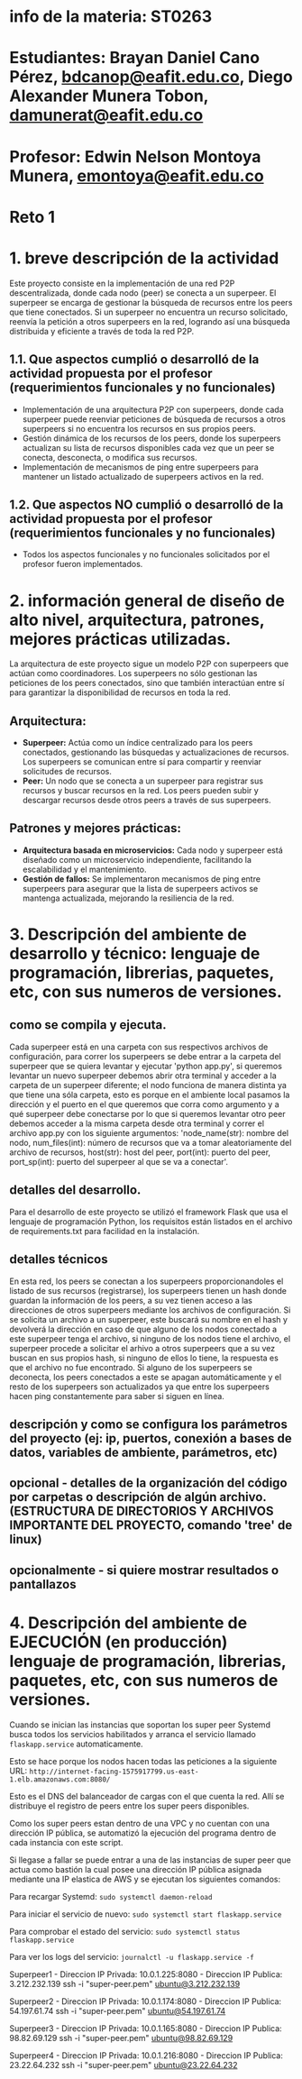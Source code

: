 # info de la materia: ST0263 <Topicos de Telematica>
#
# Estudiantes: Brayan Daniel Cano Pérez, bdcanop@eafit.edu.co, Diego Alexander Munera Tobon, damunerat@eafit.edu.co
#
# Profesor: Edwin Nelson Montoya Munera, emontoya@eafit.edu.co

# Reto 1
#
# 1. breve descripción de la actividad
 Este proyecto consiste en la implementación de una red P2P descentralizada, donde cada nodo (peer) se conecta a un superpeer. El superpeer se encarga de gestionar la búsqueda de recursos entre los peers que tiene conectados. Si un superpeer no encuentra un recurso solicitado, reenvía la petición a otros superpeers en la red, logrando así una búsqueda distribuida y eficiente a través de toda la red P2P.

## 1.1. Que aspectos cumplió o desarrolló de la actividad propuesta por el profesor (requerimientos funcionales y no funcionales)
* Implementación de una arquitectura P2P con superpeers, donde cada superpeer puede reenviar peticiones de búsqueda de recursos a otros superpeers si no encuentra los recursos en sus propios peers.
* Gestión dinámica de los recursos de los peers, donde los superpeers actualizan su lista de recursos disponibles cada vez que un peer se conecta, desconecta, o modifica sus recursos.
* Implementación de mecanismos de ping entre superpeers para mantener un listado actualizado de superpeers activos en la red.

## 1.2. Que aspectos NO cumplió o desarrolló de la actividad propuesta por el profesor (requerimientos funcionales y no funcionales)
* Todos los aspectos funcionales y no funcionales solicitados por el profesor fueron implementados.

# 2. información general de diseño de alto nivel, arquitectura, patrones, mejores prácticas utilizadas.
La arquitectura de este proyecto sigue un modelo P2P con superpeers que actúan como coordinadores. Los superpeers no sólo gestionan las peticiones de los peers conectados, sino que también interactúan entre sí para garantizar la disponibilidad de recursos en toda la red.

## Arquitectura:
* **Superpeer:** Actúa como un índice centralizado para los peers conectados, gestionando las búsquedas y actualizaciones de recursos. Los superpeers se comunican entre sí para compartir y reenviar solicitudes de recursos.
* **Peer:** Un nodo que se conecta a un superpeer para registrar sus recursos y buscar recursos en la red. Los peers pueden subir y descargar recursos desde otros peers a través de sus superpeers.

## Patrones y mejores prácticas:
* **Arquitectura basada en microservicios:** Cada nodo y superpeer está diseñado como un microservicio independiente, facilitando la escalabilidad y el mantenimiento.
* **Gestión de fallos:** Se implementaron mecanismos de ping entre superpeers para asegurar que la lista de superpeers activos se mantenga actualizada, mejorando la resiliencia de la red.

# 3. Descripción del ambiente de desarrollo y técnico: lenguaje de programación, librerias, paquetes, etc, con sus numeros de versiones.

## como se compila y ejecuta.
Cada superpeer está en una carpeta con sus respectivos archivos de configuración, para correr los superpeers se debe entrar a la carpeta del superpeer que se quiera levantar y ejecutar 'python app.py', si queremos levantar un nuevo superpeer debemos abrir otra terminal y acceder a la carpeta de un superpeer diferente; el nodo funciona de manera distinta ya que tiene una sóla carpeta, esto es porque en el ambiente local pasamos la dirección y el puerto en el que queremos que corra como argumento y a qué superpeer debe conectarse por lo que si queremos levantar otro peer debemos acceder a la misma carpeta desde otra terminal y correr el archivo app.py con los siguiente argumentos: 'node_name(str): nombre del nodo, num_files(int): número de recursos que va a tomar aleatoriamente del archivo de recursos, host(str): host del peer, port(int): puerto del peer, port_sp(int): puerto del superpeer al que se va a conectar'.

## detalles del desarrollo.
Para el desarrollo de este proyecto se utilizó el framework Flask que usa el lenguaje de programación Python, los requisitos están listados en el archivo de requirements.txt para facilidad en la instalación.

## detalles técnicos
En esta red, los peers se conectan a los superpeers proporcionandoles el listado de sus recursos (registrarse), los superpeers tienen un hash donde guardan la información de los peers, a su vez tienen acceso a las direcciones de otros superpeers mediante los archivos de configuración. Si se solicita un archivo a un superpeer, este buscará su nombre en el hash y devolverá la dirección en caso de que alguno de los nodos conectado a este superpeer tenga el archivo, si ninguno de los nodos tiene el archivo, el superpeer procede a solicitar el arhivo a otros superpeers que a su vez buscan en sus propios hash, si ninguno de ellos lo tiene, la respuesta es que el archivo no fue encontrado.
Si alguno de los superpeers se deconecta, los peers conectados a este se apagan automáticamente y el resto de los superpeers son actualizados ya que entre los superpeers hacen ping constantemente para saber si siguen en línea.

## descripción y como se configura los parámetros del proyecto (ej: ip, puertos, conexión a bases de datos, variables de ambiente, parámetros, etc)

## opcional - detalles de la organización del código por carpetas o descripción de algún archivo. (ESTRUCTURA DE DIRECTORIOS Y ARCHIVOS IMPORTANTE DEL PROYECTO, comando 'tree' de linux)
## 
## opcionalmente - si quiere mostrar resultados o pantallazos 

# 4. Descripción del ambiente de EJECUCIÓN (en producción) lenguaje de programación, librerias, paquetes, etc, con sus numeros de versiones.

Cuando se inician las instancias que soportan los super peer Systemd busca todos los servicios habilitados y arranca el servicio llamado `flaskapp.service` automaticamente.

Esto se hace porque los nodos hacen todas las peticiones a la siguiente URL:
`http://internet-facing-1575917799.us-east-1.elb.amazonaws.com:8080/`

Esto es el DNS del balanceador de cargas con el que cuenta la red. Allí se distribuye el registro de peers entre los super peers disponibles.

Como los super peers estan dentro de una VPC y no cuentan con una dirección IP pública, se automatizó la ejecución del programa dentro de cada instancia con este script.

Si llegase a fallar se puede entrar a una de las instancias de super peer que actua como bastión la cual posee una dirección IP pública asignada mediante una IP elastica de AWS y se ejecutan los siguientes comandos:

Para recargar Systemd: ` sudo systemctl daemon-reload `

Para iniciar el servicio de nuevo: ` sudo systemctl start flaskapp.service `

Para comprobar el estado del servicio: ` sudo systemctl status flaskapp.service `

Para ver los logs del servicio: ` journalctl -u flaskapp.service -f `

Superpeer1 - Direccion IP Privada: 10.0.1.225:8080 - Direccion IP Publica: 3.212.232.139
ssh -i "super-peer.pem" ubuntu@3.212.232.139

Superpeer2 - Direccion IP Privada: 10.0.1.174:8080 - Direccion IP Publica: 54.197.61.74
ssh -i "super-peer.pem" ubuntu@54.197.61.74

Superpeer3 - Direccion IP Privada: 10.0.1.165:8080 - Direccion IP Publica: 98.82.69.129
ssh -i "super-peer.pem" ubuntu@98.82.69.129

Superpeer4 - Direccion IP Privada: 10.0.1.216:8080 - Direccion IP Publica: 23.22.64.232
ssh -i "super-peer.pem" ubuntu@23.22.64.232
